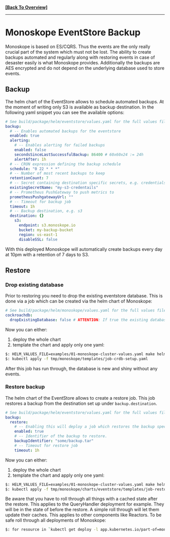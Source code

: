 **[[Back To Overview]](../README.md)**

---

# Monoskope EventStore Backup

Monoskope is based on ES/CQRS.
Thus the events are the only really crucial part of the system which must not be lost.
The ability to create backups automated and regularly along with restoring events in case of desaster easily is what Monoskope provides.
Additionally the backups are AES encrypted and do not depend on the underlying database used to store events.

## Backup

The helm chart of the EventStore allows to schedule automated backups.
At the moment of writing only S3 is available as backup destination.
In the following yaml snippet you can see the available options:

```yaml
# See build/package/helm/eventstore/values.yaml for the full values file.
backup:
  # -- Enables automated backups for the eventstore
  enabled: true
  alerting:
    # -- Enables alerting for failed backups
    enabled: false
    secondsSinceLastSuccessfulBackup: 86400 # 60x60x24 := 24h
    alertAfter: 1h
  # -- CRON expression defining the backup schedule
  schedule: "0 22 * * *"
  # -- Number of most recent backups to keep
  retentionCount: 7
  # -- Secret containing destination specific secrets, e.g. credentials to s3. The secret will be mounted as environment.
  existingSecretName: "my-s3-credentails"
  # -- Prometheus PushGateway to push metrics to
  prometheusPushgatewayUrl: ""
  # -- Timeout for backup job
  timeout: 1h
  # -- Backup destination, e.g. s3
  destination: {}
    s3:
      endpoint: s3.monoskope.io
      bucket: my-backup-bucket
      region: us-east-1
      disableSSL: false
```

With this deployed Monoskope will automatically create backups every day at 10pm with a retention of 7 days to S3.

## Restore

### Drop existing database

Prior to restoring you need to drop the existing eventstore database.
This is done via a job which can be created via the helm chart of Monoskope:

```yaml
# See build/package/helm/monoskope/values.yaml for the full values file.
cockroachdb:
  dropExistingDatabase: false # ATTENTION: If true the existing database will be dropped on crdb init job, only when restoring backup
```

Now you can either:

1. deploy the whole chart
1. template the chart and apply only one yaml:

```bash
$: HELM_VALUES_FILE=examples/01-monoskope-cluster-values.yaml make helm-template-monoskope
$: kubectl apply -f tmp/monoskope/templates/job-crdb-setup.yaml
```

After this job has run through, the database is new and shiny without any events.

### Restore backup

The helm chart of the EventStore allows to create a restore job.
This job restores a backup from the destination set up under `backup.destination`.

```yaml
# See build/package/helm/eventstore/values.yaml for the full values file.
backup:
  restore:
    # -- Enabling this will deploy a job which restores the backup specified in backup.restore.backupIdentifier from the backup.destination.
    enabled: true
    # -- Identifier of the backup to restore.
    backupIdentifier: "some/backup.tar"
    # -- Timeout for restore job
    timeout: 1h
```

Now you can either:

1. deploy the whole chart
1. template the chart and apply only one yaml:

```bash
$: HELM_VALUES_FILE=examples/01-monoskope-cluster-values.yaml make helm-template-monoskope
$: kubectl apply -f tmp/monoskope/charts/eventstore/templates/job-restore-backup.yaml
```

Be aware that you have to roll through all things with a cached state after the restore.
This applies to the QueryHandler deployment for example.
They will be in the state of before the restore.
A simple roll through will let them update their caches.
This applies to other components like Reactors.
To be safe roll through all deployments of Monoskope:

```bash
$: for resource in `kubectl get deploy -l app.kubernetes.io/part-of=monoskope --no-headers -oname`; do kubectl rollout restart $resource; done
```
